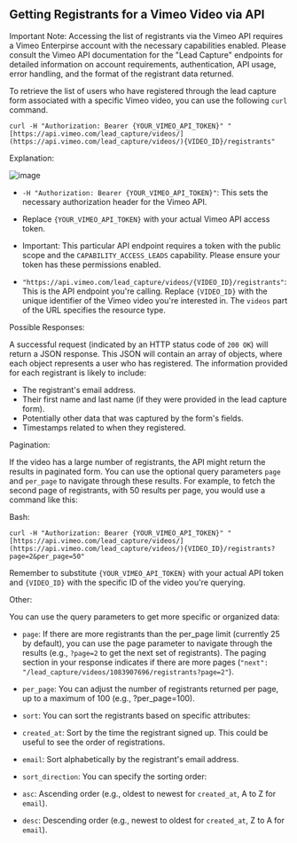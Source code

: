 ## Getting Registrants for a Vimeo Video via API

Important Note: Accessing the list of registrants via the Vimeo API requires a Vimeo Enterpirse account with the necessary capabilities enabled. Please consult the Vimeo API documentation for the "Lead Capture" endpoints for detailed information on account requirements, authentication, API usage, error handling, and the format of the registrant data returned.

To retrieve the list of users who have registered through the lead capture form associated with a specific Vimeo video, you can use the following `curl` command.

~~~```bash
curl -H "Authorization: Bearer {YOUR_VIMEO_API_TOKEN}" "[https://api.vimeo.com/lead_capture/videos/](https://api.vimeo.com/lead_capture/videos/){VIDEO_ID}/registrants"
~~~

Explanation:

![image](https://github.com/user-attachments/assets/8f8a3949-3323-430f-86c0-0fe807a2286a)


* `-H "Authorization: Bearer {YOUR_VIMEO_API_TOKEN}"`: This sets the necessary authorization header for the Vimeo API.

* Replace `{YOUR_VIMEO_API_TOKEN}` with your actual Vimeo API access token.

* Important: This particular API endpoint requires a token with the public scope and the `CAPABILITY_ACCESS_LEADS` capability. Please ensure your token has these permissions enabled.

* `"https://api.vimeo.com/lead_capture/videos/{VIDEO_ID}/registrants"`: This is the API endpoint you're calling.
Replace `{VIDEO_ID}` with the unique identifier of the Vimeo video you're interested in. The `videos` part of the URL specifies the resource type.

Possible Responses:

A successful request (indicated by an HTTP status code of `200 OK`) will return a JSON response. This JSON will contain an array of objects, where each object represents a user who has registered. The information provided for each registrant is likely to include:

* The registrant's email address.
* Their first name and last name (if they were provided in the lead capture form).
* Potentially other data that was captured by the form's fields.
* Timestamps related to when they registered.

Pagination:

If the video has a large number of registrants, the API might return the results in paginated form. You can use the optional query parameters `page` and `per_page` to navigate through these results. For example, to fetch the second page of registrants, with 50 results per page, you would use a command like this:

Bash:

~~~```bash
curl -H "Authorization: Bearer {YOUR_VIMEO_API_TOKEN}" "[https://api.vimeo.com/lead_capture/videos/](https://api.vimeo.com/lead_capture/videos/){VIDEO_ID}/registrants?page=2&per_page=50"
~~~

Remember to substitute `{YOUR_VIMEO_API_TOKEN}` with your actual API token and `{VIDEO_ID}` with the specific ID of the video you're querying.

Other:

You can use the query parameters to get more specific or organized data:

* `page`: If there are more registrants than the per_page limit (currently 25 by default), you can use the page parameter to navigate through the results (e.g., `?page=2` to get the next set of registrants). The paging section in your response indicates if there are more pages (`"next": "/lead_capture/videos/1083907696/registrants?page=2"`).

* `per_page`: You can adjust the number of registrants returned per page, up to a maximum of 100 (e.g., ?per_page=100).

* `sort`: You can sort the registrants based on specific attributes:

* `created_at`: Sort by the time the registrant signed up. This could be useful to see the order of registrations.
* `email`: Sort alphabetically by the registrant's email address.
* `sort_direction`: You can specify the sorting order:

* `asc`: Ascending order (e.g., oldest to newest for `created_at`, A to Z for `email`).
* `desc`: Descending order (e.g., newest to oldest for `created_at`, Z to A for `email`).
